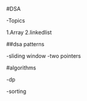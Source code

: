 #DSA

-Topics

1.Array
2.linkedlist


##dsa patterns

-sliding window
-two pointers

#algorithms

-dp

-sorting
